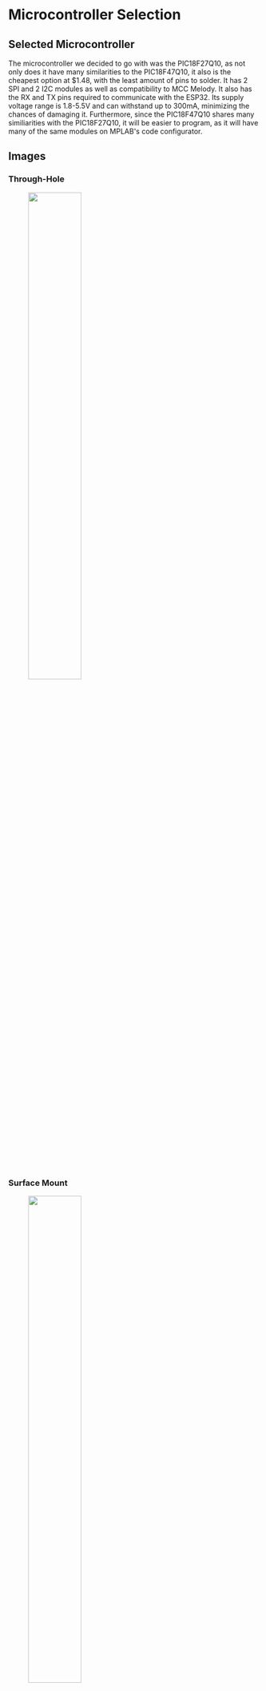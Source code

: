 # Microcontroller Selection

## Selected Microcontroller
The microcontroller we decided to go with was the PIC18F27Q10, as not only does it have many similarities to the PIC18F47Q10, it also is the cheapest option at $1.48, with the least amount of pins to solder. It has 2 SPI and 2 I2C modules as well as compatibility to MCC Melody. It also has the RX and TX pins required to communicate with the ESP32. Its supply voltage range is 1.8-5.5V and can withstand up to 300mA, minimizing the chances of damaging it. Furthermore, since the PIC18F47Q10 shares many similiarities with the PIC18F27Q10, it will be easier to program, as it will have many of the same modules on MPLAB's code configurator.

## Images

### Through-Hole
<figure class="image">
  <div style="text align: center">
    <img src="https://user-images.githubusercontent.com/122958638/221649919-2940a5db-8099-4685-abf3-6cec9c1202d2.png" width="50%"><br>
  </div>
  </figure>

### Surface Mount
<figure class="image">
  <div style="text align: center">
    <img src="https://user-images.githubusercontent.com/122958638/222020929-77dd4515-c8d5-4c9b-ada2-48bcd0a1852f.png" width="50%"><br>
  </div>
  </figure>
  
  
## Links

### Product Page
[Link](https://www.microchip.com/en-us/product/PIC18F27Q10)
### Datasheet
[Link](https://ww1.microchip.com/downloads/aemDocuments/documents/MCU08/ProductDocuments/DataSheets/PIC18F27-47Q10-Data-Sheet-40002043E.pdf)
